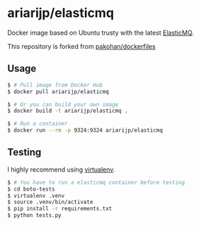# ariarijp/elasticmq

Docker image based on Ubuntu trusty with the latest [ElasticMQ](https://github.com/adamw/elasticmq).

This repository is forked from [pakohan/dockerfiles](https://github.com/pakohan/dockerfiles)

## Usage

```sh
$ # Pull image from Docker Hub
$ docker pull ariarijp/elasticmq

$ # Or you can build your own image
$ docker build -t ariarijp/elasticmq .

$ # Run a container
$ docker run --rm -p 9324:9324 ariarijp/elasticmq
```

## Testing

I highly recommend using [virtualenv](https://virtualenv.readthedocs.org/en/latest/).

```sh
$ # You have to run a elasticmq container before testing
$ cd boto-tests
$ virtualenv .venv
$ source .venv/bin/activate
$ pip install -r requirements.txt
$ python tests.py
```
